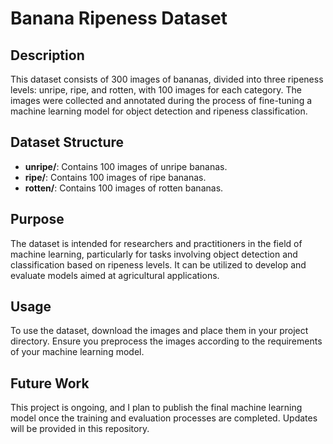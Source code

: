# Banana Ripeness Dataset

## Description
This dataset consists of 300 images of bananas, divided into three ripeness levels: unripe, ripe, and rotten, with 100 images for each category. The images were collected and annotated during the process of fine-tuning a machine learning model for object detection and ripeness classification.

## Dataset Structure
- **unripe/**: Contains 100 images of unripe bananas.
- **ripe/**: Contains 100 images of ripe bananas.
- **rotten/**: Contains 100 images of rotten bananas.

## Purpose
The dataset is intended for researchers and practitioners in the field of machine learning, particularly for tasks involving object detection and classification based on ripeness levels. It can be utilized to develop and evaluate models aimed at agricultural applications.

## Usage
To use the dataset, download the images and place them in your project directory. Ensure you preprocess the images according to the requirements of your machine learning model.

## Future Work
This project is ongoing, and I plan to publish the final machine learning model once the training and evaluation processes are completed. Updates will be provided in this repository.
